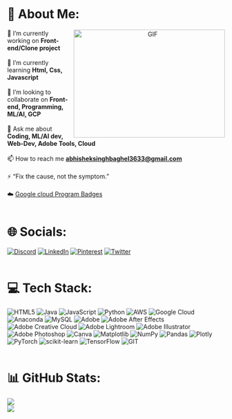 # 💫 About Me:
<a target="_blank" align="center">
  <img align="right" top="500" height="250" width="350" alt="GIF" src="https://miro.medium.com/v2/resize:fit:828/1*gReLR6hZjwyBxHmfLN1AVw.gif">
</a>

🔭 I’m currently working on **Front-end/Clone project**<br><br>🌱 I’m currently learning **Html, Css, Javascript**<br><br>👯 I’m looking to collaborate on **Front-end, Programming, ML/AI, GCP**<br><br>💬 Ask me about **Coding, ML/AI dev, Web-Dev, Adobe Tools, Cloud**<br><br>📫 How to reach me **abhisheksinghbaghel3633@gmail.com**<br><br>⚡ “Fix the cause, not the symptom.”<br></br>☁️  <a href="https://www.cloudskillsboost.google/public_profiles/6b2093ed-acdf-43f7-a0b9-6b07cc5759dd">Google cloud Program Badges</a>
<br></br>

# 🌐 Socials:
[![Discord](https://img.shields.io/badge/Discord-%237289DA.svg?logo=discord&logoColor=white)](https://discordapp.com/users/750802061624606912) [![LinkedIn](https://img.shields.io/badge/LinkedIn-%230077B5.svg?logo=linkedin&logoColor=white)](https://www.linkedin.com/in/abhishek-singh-baghel-382a61176/) [![Pinterest](https://img.shields.io/badge/Pinterest-%23E60023.svg?logo=Pinterest&logoColor=white)](https://in.pinterest.com/abhisheksinghbaghel3633/) [![Twitter](https://img.shields.io/badge/Twitter-%231DA1F2.svg?logo=Twitter&logoColor=white)](https://twitter.com/Abhishek_3633) 
<br></br>

# 💻 Tech Stack:
![HTML5](https://img.shields.io/badge/html5-%23E34F26.svg?style=plastic&logo=html5&logoColor=white) ![Java](https://img.shields.io/badge/java-%23ED8B00.svg?style=plastic&logo=openjdk&logoColor=white) ![JavaScript](https://img.shields.io/badge/javascript-%23323330.svg?style=plastic&logo=javascript&logoColor=%23F7DF1E) ![Python](https://img.shields.io/badge/python-3670A0?style=plastic&logo=python&logoColor=ffdd54) ![AWS](https://img.shields.io/badge/AWS-%23FF9900.svg?style=plastic&logo=amazon-aws&logoColor=white) ![Google Cloud](https://img.shields.io/badge/GoogleCloud-%234285F4.svg?style=plastic&logo=google-cloud&logoColor=white) ![Anaconda](https://img.shields.io/badge/Anaconda-%2344A833.svg?style=plastic&logo=anaconda&logoColor=white) ![MySQL](https://img.shields.io/badge/mysql-%2300000f.svg?style=plastic&logo=mysql&logoColor=white) ![Adobe](https://img.shields.io/badge/adobe-%23FF0000.svg?style=plastic&logo=adobe&logoColor=white) ![Adobe After Effects](https://img.shields.io/badge/Adobe%20After%20Effects-9999FF.svg?style=plastic&logo=Adobe%20After%20Effects&logoColor=white) ![Adobe Creative Cloud](https://img.shields.io/badge/Adobe%20Creative%20Cloud-DA1F26.svg?style=plastic&logo=Adobe%20Creative%20Cloud&logoColor=white) ![Adobe Lightroom](https://img.shields.io/badge/Adobe%20Lightroom-31A8FF.svg?style=plastic&logo=Adobe%20Lightroom&logoColor=white) ![Adobe Illustrator](https://img.shields.io/badge/adobe%20illustrator-%23FF9A00.svg?style=plastic&logo=adobe%20illustrator&logoColor=white) ![Adobe Photoshop](https://img.shields.io/badge/adobe%20photoshop-%2331A8FF.svg?style=plastic&logo=adobe%20photoshop&logoColor=white) ![Canva](https://img.shields.io/badge/Canva-%2300C4CC.svg?style=plastic&logo=Canva&logoColor=white) ![Matplotlib](https://img.shields.io/badge/Matplotlib-%23ffffff.svg?style=plastic&logo=Matplotlib&logoColor=black) ![NumPy](https://img.shields.io/badge/numpy-%23013243.svg?style=plastic&logo=numpy&logoColor=white) ![Pandas](https://img.shields.io/badge/pandas-%23150458.svg?style=plastic&logo=pandas&logoColor=white) ![Plotly](https://img.shields.io/badge/Plotly-%233F4F75.svg?style=plastic&logo=plotly&logoColor=white) ![PyTorch](https://img.shields.io/badge/PyTorch-%23EE4C2C.svg?style=plastic&logo=PyTorch&logoColor=white) ![scikit-learn](https://img.shields.io/badge/scikit--learn-%23F7931E.svg?style=plastic&logo=scikit-learn&logoColor=white) ![TensorFlow](https://img.shields.io/badge/TensorFlow-%23FF6F00.svg?style=plastic&logo=TensorFlow&logoColor=white) ![GIT](https://img.shields.io/badge/Git-fc6d26?style=plastic&logo=git&logoColor=white)
<br></br>

# 📊 GitHub Stats:
![](https://github-readme-streak-stats.herokuapp.com/?user=Abhishek3633&theme=midnight-purple&hide_border=false)<br/>
![](https://github-readme-stats.vercel.app/api/top-langs/?username=Abhishek3633&theme=midnight-purple&hide_border=false&include_all_commits=false&count_private=false&layout=compact)
